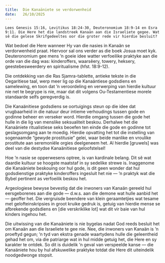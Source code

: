 ```yaml
---
title:  Die Kanaäniete se verdorwenheid
date:   26/10/2025
---
```


`Lees Genesis 15:16, Levitikus 18:24-30, Deuteronomium 18:9-14 en Esra 9:11. Die Here het die landstreek Kanaän aan die Israeliete gegee. Wat sê die gelese Skrifgedeeltes oor die groter rede vir hierdie besluit?`

Wat bedoel die Here wanneer Hy van die nasies in Kanaän se verdorwenheid praat. Hiervoor sal ons verder as die boek Josua moet kyk. Deuteronomium gee mens ’n goeie idee watter verfoeilike praktyke aan die orde van die dag was: kinderoffers, waarsêery, towery, heksery, geestebesweerdery en spiritualisme (hfst. 18:9-12).

Die ontdekking van die Ras Sjamra-tablette, antieke tekste in die Oegaritiese taal, werp meer lig op die Kanaäntiese godsdiens en samelewing, en toon dat ’n veroordeling en verwerping van hierdie kultuur nie net te begrype is nie, maar dat dit volgens Ou-Testamentiese morele standaarde selfs geregverdig is.

Die Kanaänitiese godsdiens se oortuigings steun op die idee dat vrugbaarheid in die natuur deur intieme verhoudings tussen gode en godinne beheer en verseker word. Hierdie omgang tussen die gode het hulle in die lig van menslike seksualiteit beskou. Derhalwe het die Kanaäniete ritualistiese seks beoefen ten einde die gode en godinne tot geslagsomgang aan te moedig. Hierdie opvatting het tot die instelling van sogenaamde “gewyde prostitusie” gelei, waar beide manlike en vroulike prostitute aan seremoniële orgies deelgeneem het. Al hierdie [gruwels] was deel van die destydse Kanaänitiese geloofstelsel!

Hoe ’n nasie se opperwesens optree, is van kardinale belang. Dit sê wat daardie kultuur se hoogste maatstaf in sy sedelike strewe is. Inaggenome die Kanaäniete beskouing oor hul gode, is dit geen wonder dat hul godsdienstige praktyke kinderoffers ingesluit het nie — ’n praktyk wat die Bybel pertinent as verfoeilik beskou het.

Argeologiese bewyse bevestig dat die inwoners van Kanaän gereeld hul eersgeborenes aan die gode — d.w.s. aan die demone wat hulle aanbid het — geoffer het. Die vergruisde beendere van klein geraamtetjies wat tesame met gelofteinskripsies in groot kruike gedruk is, getuig van hierdie mense se afbrekende godsdiens en [die verskriklike lot] wat dit vir baie van hul kinders ingehou het.

Die uitwissing van die Kanaäniete is nie bygelas nadat God reeds besluit het om Kanaän aan die Israeliete te gee nie. Nee, die inwoners van Kanaän is ’n proeftyd gegun; ’n tyd van ekstra genade waartydens hulle die geleentheid gehad het om, via die patriarge wat in hul midde getuig het, die Here en sy karakter te ontdek. So dit is duidelik ’n geval van verspeelde kanse — die Kanaäniete hou by hul afskuwelike praktyke totdat die Here dit uiteindelik noodgedwonge stopsit.